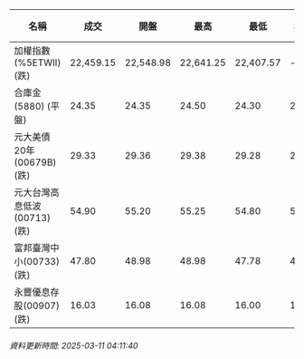 | 名稱 | 成交 | 開盤 | 最高 | 最低 | 均價 | 成交金額(億) | 昨收 | 漲跌幅 | 漲跌 | 總量 | 昨量 | 振幅 |
| -------- | -------- | -------- | -------- |-------- | -------- | -------- |-------- |-------- |-------- | -------- | -------- |-------- |
|加權指數(%5ETWII) (跌)|22,459.15|22,548.98|22,641.25|22,407.57|-|3,387.07|22,576.07|0.52%|116.92|6,264,241|0|1.04%|
|合庫金(5880) (平盤)|24.35|24.35|24.50|24.30|24.35|2.39|24.35|0.00%|0.00|9,817|10,227|0.82%|
|元大美債20年(00679B) (跌)|29.33|29.36|29.38|29.28|29.32|11.43|29.46|0.44%|0.13|38,996|53,369|0.34%|
|元大台灣高息低波(00713) (跌)|54.90|55.20|55.25|54.80|54.98|8.60|55.00|0.18%|0.10|15,646|18,828|0.82%|
|富邦臺灣中小(00733) (跌)|47.80|48.98|48.98|47.78|48.06|1.38|48.77|1.99%|0.97|2,867|2,362|2.46%|
|永豐優息存股(00907) (跌)|16.03|16.08|16.08|16.00|16.04|0.350|16.06|0.19%|0.03|2,182|1,666|0.50%|
###### 資料更新時間: 2025-03-11 04:11:40